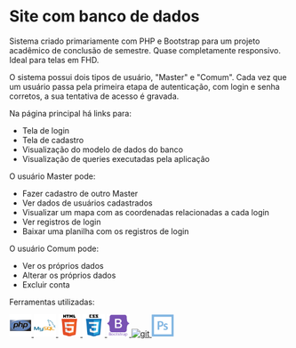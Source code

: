

# Site com banco de dados

Sistema criado primariamente com PHP e Bootstrap para um projeto acadêmico de conclusão de semestre. Quase completamente responsivo. Ideal para telas em FHD.

O sistema possui dois tipos de usuário, "Master" e "Comum". Cada vez que um usuário passa pela primeira etapa de autenticação, com login e senha corretos, a sua tentativa de acesso é gravada.

Na página principal há links para:

 - Tela de login
 - Tela de cadastro
 - Visualização do modelo de dados do banco
 - Visualização de queries executadas pela aplicação

O usuário Master pode:
 - Fazer cadastro de outro Master
 - Ver dados de usuários cadastrados
 - Visualizar um mapa com as coordenadas relacionadas a cada login
 - Ver registros de login
 - Baixar uma planilha com os registros de login

O usuário Comum pode:
 - Ver os próprios dados
 - Alterar os próprios dados
 - Excluir conta

Ferramentas utilizadas: 
<p align="left">
<a href="https://www.php.net" target="_blank" rel="noreferrer"> <img src="https://raw.githubusercontent.com/devicons/devicon/master/icons/php/php-original.svg" alt="php" width="40" height="40"/> </a> 
<a href="https://www.mysql.com" target="_blank" rel="noreferrer"> 
 <img src="https://raw.githubusercontent.com/devicons/devicon/master/icons/mysql/mysql-original-wordmark.svg" alt="mysql" width="40" height="40"/> </a>
<a href="https://www.w3.org/html/" target="_blank" rel="noreferrer">
<img src="https://raw.githubusercontent.com/devicons/devicon/master/icons/html5/html5-original-wordmark.svg" alt="html5" width="40" height="40"/> </a> <a href="https://developer.mozilla.org/en-US/docs/Web/JavaScript" target="_blank" rel="noreferrer">  <a href="https://getbootstrap.com" target="_blank" rel="noreferrer"> 
<a href="https://www.w3.org/Style/CSS/Overview.en.html" target="_blank" rel="noreferrer"> 
 <img src="https://raw.githubusercontent.com/devicons/devicon/master/icons/css3/css3-original-wordmark.svg" alt="css3" width="40" height="40"/> </a>
<a href="https://getbootstrap.com" target="_blank" rel="noreferrer"> <img src="https://raw.githubusercontent.com/devicons/devicon/master/icons/bootstrap/bootstrap-plain-wordmark.svg" alt="bootstrap" width="40" height="40"/> </a>
 <a href="https://git-scm.com/" target="_blank" rel="noreferrer"> <img src="https://www.vectorlogo.zone/logos/git-scm/git-scm-icon.svg" alt="git" width="40" height="40"/> </a> 
<a href="https://www.adobe.com/br/products/photoshop.html" target="_blank" rel="noreferrer"> 
<img src="https://raw.githubusercontent.com/devicons/devicon/master/icons/photoshop/photoshop-line.svg" alt="photoshop" width="40" height="40"/> </a> 
 </p>
